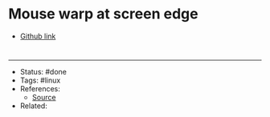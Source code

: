# Mouse warp at screen edge
- [Github link](https://github.com/joshumax/taralli)

#

---
- Status: #done
- Tags: #linux
- References:
	- [Source](https://askubuntu.com/a/489081)
- Related:
